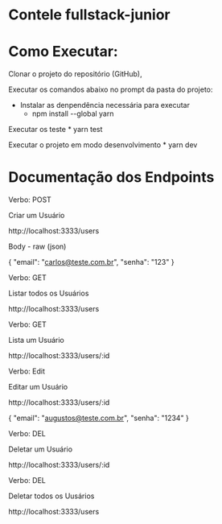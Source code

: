 # Contele fullstack-junior

# Como Executar:
Clonar o projeto do repositório (GitHub),

Executar os comandos abaixo no prompt da pasta do projeto:
- Instalar as denpendência necessária para executar
    * npm install --global yarn 

Executar os teste
    * yarn test

Executar o projeto em modo desenvolvimento
    * yarn dev

# Documentação dos Endpoints

Verbo: POST

Criar um Usuário

http://localhost:3333/users

Body - raw (json)

{
    "email": "carlos@teste.com.br",
    "senha": "123"
}


Verbo: GET

Listar todos os Usuários

http://localhost:3333/users


Verbo: GET

Lista um Usuário

http://localhost:3333/users/:id


Verbo: Edit

Editar um Usuário

http://localhost:3333/users/:id

{
    "email": "augustos@teste.com.br",
    "senha": "1234"
}

Verbo: DEL

Deletar um Usuário

http://localhost:3333/users/:id

Verbo: DEL

Deletar todos os Uusários

http://localhost:3333/users